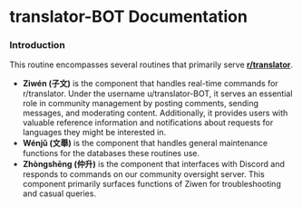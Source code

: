 # translator-BOT Documentation

### Introduction

This routine encompasses several routines that primarily serve **[r/translator](https://www.reddit.com/r/translator/)**. 

* **Ziwén (子文)** is the component that handles real-time commands for r/translator. Under the username u/translator-BOT, it serves an essential role in community management by posting comments, sending messages, and moderating content. Additionally, it provides users with valuable reference information and notifications about requests for languages they might be interested in.
* **Wénjǔ (文舉)** is the component that handles general maintenance functions for the databases these routines use.
* **Zhòngshēng (仲升)** is the component that interfaces with Discord and responds to commands on our community oversight server. This component primarily surfaces functions of Ziwen for troubleshooting and casual queries.   